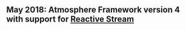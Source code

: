 ## May 2018: Atmosphere Framework version 4 with support for [Reactive Stream](http://www.reactive-streams.org/) 
